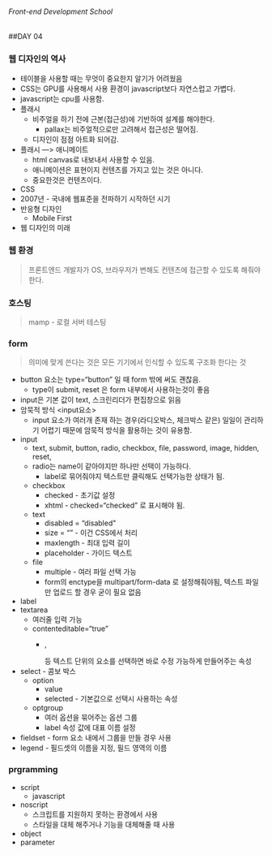 ###### Front-end Development School

##DAY 04

### 웹 디자인의 역사
* 테이블을 사용할 때는 무엇이 중요한지 알기가 어려웠음
* CSS는 GPU를 사용해서 사용 환경이 javascript보다 자연스럽고 가볍다.
* javascript는 cpu를 사용함.
* 플래시
    * 비주얼을 하기 전에 근본(접근성)에 기반하여 설계를 해야한다.
        * pallax는 비주얼적으로만 고려해서 접근성은 떨어짐.
    * 디자인이 점점 아트화 되어감.
* 플래시 —> 애니메이트
    * html canvas로 내보내서 사용할 수 있음.
    * 애니메이션은 표현이지 컨텐츠를 가지고 있는 것은 아니다.
    * 중요한것은 컨텐츠이다.
* CSS
* 2007년 - 국내에 웹표준을 전파하기 시작하던 시기
* 반응형 디자인
    * Mobile First
* 웹 디자인의 미래

### 웹 환경
> 프론트엔드 개발자가 OS, 브라우저가 변해도 컨텐츠에 접근할 수 있도록 해줘야 한다.

### 호스팅
> mamp - 로컬 서버 테스팅

### form
> 의미에 맞게 쓴다는 것은 모든 기기에서 인식할 수 있도록 구조화 한다는 것

* button 요소는 type=“button” 일 때 form 밖에 써도 괜찮음.
    * type이 submit, reset 은 form 내부에서 사용하는것이 좋음
* input은 기본 값이 text, 스크린리더가 편집창으로 읽음
* 암묵적 방식 <label><input요소></label>
    * input 요소가 여러개 존재 하는 경우(라디오박스, 체크박스 같은) 일일이 관리하기 어렵기 때문에 암묵적 방식을 활용하는 것이 유용함.
* input
    * text, submit, button, radio, checkbox, file, password, image, hidden, reset,
    * radio는 name이 같아야지만 하나만 선택이 가능하다.
        * label로 묶어줘야지 텍스트만 클릭해도 선택가능한 상태가 됨.
    * checkbox
        * checked - 초기값 설정
        *  xhtml - checked=“checked” 로 표시해야 됨.
    * text
        * disabled = “disabled"
        * size = “” - 이건 CSS에서 처리
        * maxlength - 최대 입력 길이
        * placeholder - 가이드 텍스트
    * file
        * multiple - 여러 파일 선택 가능
        * form의 enctype을 multipart/form-data 로 설정해줘야됨, 텍스트 파일만 업로드 할 경우 굳이 필요 없음
* label
* textarea
    * 여러줄 입력 가능
    * contenteditable=“true”
        * <p>, <div>등 텍스트 단위의 요소를 선택하면 바로 수정 가능하게 만들어주는 속성
* select - 콤보 박스
    * option
        * value
        * selected -  기본값으로 선택시 사용하는 속성
    * optgroup
        * 여러 옵션을 묶어주는 옵션 그룹
        * label 속성 값에 대표 이름 설정
* fieldset - form 요소 내에서 그룹을 만들 경우 사용
* legend - 필드셋의 이름을 지정, 필드 영역의 이름

### prgramming
* script
    * javascript
* noscript
    * 스크립트를 지원하지 못하는 환경에서 사용
    * 스타일을 대체 해주거나 기능을 대체해줄 때 사용
* object
* parameter